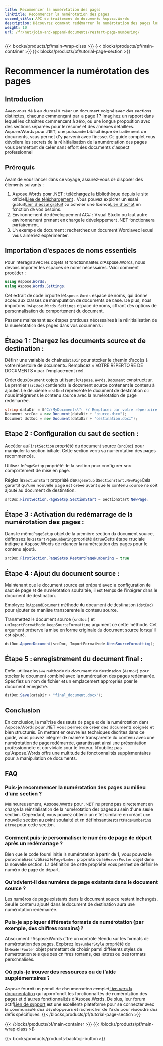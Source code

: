 ```yaml
---
title: Recommencer la numérotation des pages
linktitle: Recommencer la numérotation des pages
second_title: API de traitement de documents Aspose.Words
description: Découvrez comment redémarrer la numérotation des pages lors de la jonction et de l'ajout de documents Word à l'aide d'Aspose.Words pour .NET.
weight: 10
url: /fr/net/join-and-append-documents/restart-page-numbering/
---
```


{{< blocks/products/pf/main-wrap-class >}}
{{< blocks/products/pf/main-container >}}
{{< blocks/products/pf/tutorial-page-section >}}

# Recommencer la numérotation des pages

## Introduction

Avez-vous déjà eu du mal à créer un document soigné avec des sections distinctes, chacune commençant par la page 1 ? Imaginez un rapport dans lequel les chapitres commencent à zéro, ou une longue proposition avec des sections séparées pour le résumé et des annexes détaillées. Aspose.Words pour .NET, une puissante bibliothèque de traitement de documents, vous permet d'y parvenir avec finesse. Ce guide complet vous dévoilera les secrets de la réinitialisation de la numérotation des pages, vous permettant de créer sans effort des documents d'aspect professionnel.

## Prérequis

Avant de vous lancer dans ce voyage, assurez-vous de disposer des éléments suivants :

1.  Aspose.Words pour .NET : téléchargez la bibliothèque depuis le site officiel[Lien de téléchargement](https://releases.aspose.com/words/net/) . Vous pouvez explorer un essai gratuit[Lien d'essai gratuit](https://releases.aspose.com/) ou acheter une licence[Lien d'achat](https://purchase.aspose.com/buy) en fonction de vos besoins.
2. Environnement de développement AC# : Visual Studio ou tout autre environnement prenant en charge le développement .NET fonctionnera parfaitement.
3. Un exemple de document : recherchez un document Word avec lequel vous aimeriez expérimenter.

## Importation d'espaces de noms essentiels

Pour interagir avec les objets et fonctionnalités d'Aspose.Words, nous devons importer les espaces de noms nécessaires. Voici comment procéder :

```csharp
using Aspose.Words;
using Aspose.Words.Settings;
```

 Cet extrait de code importe le`Aspose.Words` espace de noms, qui donne accès aux classes de manipulation de documents de base. De plus, nous importons le`Aspose.Words.Settings` espace de noms, offrant des options de personnalisation du comportement du document.


Passons maintenant aux étapes pratiques nécessaires à la réinitialisation de la numérotation des pages dans vos documents :

## Étape 1 : Chargez les documents source et de destination :

Définir une variable de chaîne`dataDir` pour stocker le chemin d'accès à votre répertoire de documents. Remplacez « VOTRE RÉPERTOIRE DE DOCUMENTS » par l'emplacement réel.

 Créer deux`Document` objets utilisant le`Aspose.Words.Document` constructeur. Le premier (`srcDoc`) contiendra le document source contenant le contenu à ajouter. Le deuxième (`dstDoc`) représente le document de destination où nous intégrerons le contenu source avec la numérotation de page redémarrée.

```csharp
string dataDir = @"C:\MyDocuments\"; // Remplacez par votre répertoire actuel
Document srcDoc = new Document(dataDir + "source.docx");
Document dstDoc = new Document(dataDir + "destination.docx");
```

## Étape 2 : Configuration du saut de section :

 Accéder au`FirstSection` propriété du document source (`srcDoc`) pour manipuler la section initiale. Cette section verra sa numérotation des pages recommencée.

 Utilisez le`PageSetup` propriété de la section pour configurer son comportement de mise en page.

 Réglez le`SectionStart` propriété de`PageSetup` à`SectionStart.NewPage`Cela garantit qu'une nouvelle page est créée avant que le contenu source ne soit ajouté au document de destination.

```csharp
srcDoc.FirstSection.PageSetup.SectionStart = SectionStart.NewPage;
```

## Étape 3 : Activation du redémarrage de la numérotation des pages :

 Dans le même`PageSetup` objet de la première section du document source, définissez le`RestartPageNumbering`propriété à`true`Cette étape cruciale indique à Aspose.Words de relancer la numérotation des pages pour le contenu ajouté.

```csharp
srcDoc.FirstSection.PageSetup.RestartPageNumbering = true;
```

## Étape 4 : Ajout du document source :

Maintenant que le document source est préparé avec la configuration de saut de page et de numérotation souhaitée, il est temps de l'intégrer dans le document de destination.

 Employez le`AppendDocument` méthode du document de destination (`dstDoc`) pour ajouter de manière transparente le contenu source.

Transmettez le document source (`srcDoc` ) et un`ImportFormatMode.KeepSourceFormatting` argument de cette méthode. Cet argument préserve la mise en forme originale du document source lorsqu'il est ajouté.

```csharp
dstDoc.AppendDocument(srcDoc, ImportFormatMode.KeepSourceFormatting);
```

## Étape 5 : enregistrement du document final :

 Enfin, utilisez le`Save` méthode du document de destination (`dstDoc`) pour stocker le document combiné avec la numérotation des pages redémarrée. Spécifiez un nom de fichier et un emplacement appropriés pour le document enregistré.

```csharp
dstDoc.Save(dataDir + "final_document.docx");
```

## Conclusion

En conclusion, la maîtrise des sauts de page et de la numérotation dans Aspose.Words pour .NET vous permet de créer des documents soignés et bien structurés. En mettant en œuvre les techniques décrites dans ce guide, vous pouvez intégrer de manière transparente du contenu avec une numérotation de page redémarrée, garantissant ainsi une présentation professionnelle et conviviale pour le lecteur. N'oubliez pas qu'Aspose.Words offre une multitude de fonctionnalités supplémentaires pour la manipulation de documents.

## FAQ

### Puis-je recommencer la numérotation des pages au milieu d’une section ?

 Malheureusement, Aspose.Words pour .NET ne prend pas directement en charge la réinitialisation de la numérotation des pages au sein d'une seule section. Cependant, vous pouvez obtenir un effet similaire en créant une nouvelle section au point souhaité et en définissant`RestartPageNumbering` à`true` pour cette section.

### Comment puis-je personnaliser le numéro de page de départ après un redémarrage ?

 Bien que le code fourni initie la numérotation à partir de 1, vous pouvez le personnaliser. Utilisez le`PageNumber` propriété de la`HeaderFooter` objet dans la nouvelle section. La définition de cette propriété vous permet de définir le numéro de page de départ.

### Qu'advient-il des numéros de page existants dans le document source ?

Les numéros de page existants dans le document source restent inchangés. Seul le contenu ajouté dans le document de destination aura une numérotation redémarrée.

### Puis-je appliquer différents formats de numérotation (par exemple, des chiffres romains) ?

 Absolument ! Aspose.Words offre un contrôle étendu sur les formats de numérotation des pages. Explorez les`NumberStyle` propriété de la`HeaderFooter` objet permettant de choisir parmi différents styles de numérotation tels que des chiffres romains, des lettres ou des formats personnalisés.

### Où puis-je trouver des ressources ou de l’aide supplémentaires ?

 Aspose fournit un portail de documentation complet[Lien vers la documentation](https://reference.aspose.com/words/net/) qui approfondit les fonctionnalités de numérotation des pages et d'autres fonctionnalités d'Aspose.Words. De plus, leur forum actif[Lien de support](https://forum.aspose.com/c/words/8) est une excellente plateforme pour se connecter avec la communauté des développeurs et rechercher de l'aide pour résoudre des défis spécifiques.
{{< /blocks/products/pf/tutorial-page-section >}}

{{< /blocks/products/pf/main-container >}}
{{< /blocks/products/pf/main-wrap-class >}}

{{< blocks/products/products-backtop-button >}}
